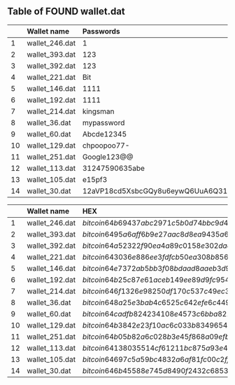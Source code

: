 ## Table of FOUND wallet.dat</br>

|   |  Wallet name   | Passwords |
|:--|:--------------|:----------|
| 1 | wallet_246.dat | 1 |
| 2 | wallet_393.dat | 123 |
| 3 | wallet_392.dat | 123 |
| 4 | wallet_221.dat | Bit |
| 5 | wallet_146.dat | 1111 |
| 6 | wallet_192.dat | 1111 |
| 7 | wallet_214.dat | kingsman |
| 8 | wallet_36.dat | mypassword |
| 9 | wallet_60.dat | Abcde12345 |
| 10 | wallet_129.dat | chpoopoo77- |
| 11 | wallet_251.dat | Google123@@ |
| 12 | wallet_113.dat | 31247590635abe |
| 13 | wallet_105.dat | e15pf3 |
| 14 | wallet_30.dat | 12aVP18cd5XsbcGQy8u6eywQ6UuA6Q319s |


|   |  Wallet name   | HEX |
|:--|:---------------|:-------------------------|
| 1 | wallet_246.dat | $bitcoin$64$b69437abc2971c5b0d74bbc9d48e5d42cbaa51d25e1b4e0cf34d5f7c5ec64c8d$16$8bbb805fa36b918e$223645$2$00$2$00 |
| 2 | wallet_393.dat | $bitcoin$64$95a6aff6b9e27aac8d8ea9435a6ed277b37e53e5ac08472b614aea636f769823$16$66f53729a6381837$25000$2$00$2$00 |
| 3 | wallet_392.dat | $bitcoin$64$a52322f90ea4a89c0158e302dad35833e67758090e94cd6c338c8af8103ac34d$16$a330d7d65767e173$200445$2$00$2$00 |
| 4 | wallet_221.dat | $bitcoin$64$3036e886ee3fdfcb50ea308b856f71a35580dc6d75304f348bead4b54dba5e18$16$f751cb6ae4970bb1$444670$2$00$2$00 |
| 5 | wallet_146.dat | $bitcoin$64$e7372ab5bb3f08bdaad8aaeb3d9cb5c2fc5a856e451384dde630296cfd69d97b$16$07314ab2d2fd1ca1$229531$2$00$2$00 |
| 6 | wallet_192.dat | $bitcoin$64$b25c87e61aceb149ee89d9fc9547c5c7440889f77af80fd80fddea11ec02d91b$16$a1c5b444fcfd5c1b$248778$2$00$2$00 |
| 7 | wallet_214.dat | $bitcoin$64$6f1326e98250df170c537c49ec3932653039ce4bbdd8d60ea46c7b7e135cf2f5$16$15863bcede2eb336$53065$2$00$2$00 |
| 8 | wallet_36.dat | $bitcoin$64$8a25e3bab4c6525c642efe6c44963e9c8ff1d91dc905b616878171b46819e79b$16$af3536e4ef7cd305$102066$2$00$2$00 |
| 9 | wallet_60.dat | $bitcoin$64$cadfb824234108e4573c6bba8211abfc1f252303592ce01f871cb6e4d9f28785$16$3e03dd6f8ba80882$114152$2$00$2$00 |
| 10 | wallet_129.dat | $bitcoin$64$b3842e23f10ac6c033b834965468b6f5a4bd45278ccd8d593ba13e0e5666f62b$16$405ada708a64f160$131944$2$00$2$00 |
| 11 | wallet_251.dat | $bitcoin$64$b05b82a6c028b3e45f868a09efbb3a4c8cc60522e288da2212a4932a09a0c617$16$84ec1632619ba3e5$365080$2$00$2$00 |
| 12 | wallet_113.dat | $bitcoin$64$138035514cf61211bc875a93e48eaddc1dc966f070d784b31fd43220b9b76f67$16$7a6deff424325caa$67289$2$00$2$00 |
| 13 | wallet_105.dat | $bitcoin$64$697c5a59bc4832a6af81fc00c2ff3567d6efbe137c19e4f36719c231847bf0d0$16$64c151befcb396a6$50442$2$00$2$00 |
| 14 | wallet_30.dat | $bitcoin$64$6b45588e745d8490f2432c68533407e0f2040ff12debd840270f47543ad47c16$16$0af493ab2796f208$99974$2$00$2$00 |


